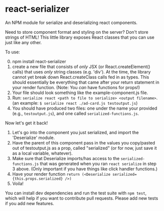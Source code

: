 # react-serializer

An NPM module for serialize and deserializing react components. 

Need to store component format and styling on the server? Don't store strings of 
HTML! This little library exposes React classes that you can use just 
like any other.

To use:

0. npm install react-serializer
1. create a new file that consists of *only* JSX (or React.createElement() calls) that uses *only* string classes (e.g. 'div'). At the time, the library cannot yet break down React.createClass calls fed in as types. This should essentially be everything that came after your return statement in your render function. (Note: You *can* have functions for props!)
2. Your file should look something like the example-component.js file.
3. Run: `serialize react <path to file to serialize> <output filename>`.
  (an example: `$ serialize react ./ad-card.js testoutput.js`)
4. You should have produced two files: one under the name your provided (e.g., `testoutput.js`), and one called `serialized-functions.js`.

Now let's get it back!

1. Let's go into the component you just serialized, and import the 'Deserialize' module.
2. Have the parent of this component pass in the values you copy/pasted out of testoutput.js as a prop, called "serialized" (or for now, just save it as a local variable, whatever).
3. Make sure that Deserialize imports/has access to the `serialized-functions.js` that was generated when you ran `react serialize` in step 3 above. (Only important if you have things like click handler functions.)
4. Have your render function `return (<Deserialize serialized={this.props.serialized} />)`
5. Voila!

You can install dev dependencies and run the test suite with `npm test`, which will help if you want to contribute pull requests. Please add new tests if you add new features.
